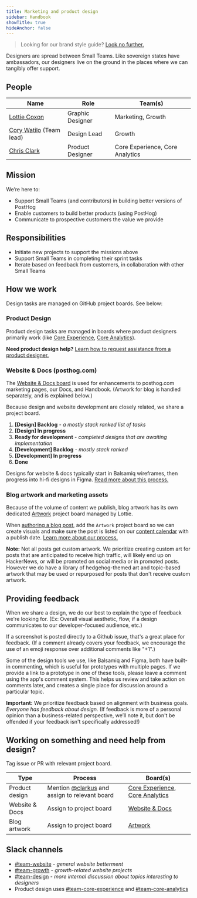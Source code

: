 ```yaml
---
title: Marketing and product design
sidebar: Handbook
showTitle: true
hideAnchor: false
---
```


> Looking for our brand style guide? [Look no further.](/handbook/company/branding)

Designers are spread between Small Teams. Like sovereign states have ambassadors, our designers live on the ground in the places where we can tangibly offer support.

## People

| Name         | Role             | Team(s) |
|--------------|------------------|-----------------|
| [Lottie Coxon](/handbook/company/team#lottie-coxon-graphic-designer) | Graphic Designer | Marketing, Growth  |
| [Cory Watilo](/handbook/company/team/#cory-watilo-lead-designer) (Team lead)  | Design Lead      | Growth  |
| [Chris Clark](/handbook/company/team#chris-clark-product-designer)  | Product Designer | Core Experience, Core Analytics |

## Mission

We’re here to:

- Support Small Teams (and contributors) in building better versions of PostHog
- Enable customers to build better products (using PostHog)
- Communicate to prospective customers the value we provide

## Responsibilities

- Initiate new projects to support the missions above
- Support Small Teams in completing their sprint tasks
- Iterate based on feedback from customers, in collaboration with other Small Teams

## How we work

Design tasks are managed on GitHub project boards. See below:

### Product Design

Product design tasks are managed in boards where product designers primarily work (like [Core Experience](https://github.com/orgs/PostHog/projects/9), [Core Analytics](https://github.com/orgs/PostHog/projects/12)).

**Need product design help?** [Learn how to request assistance from a product designer.](/handbook/company/working-with-product-design)


### Website & Docs (posthog.com)

The [Website & Docs board](https://github.com/orgs/PostHog/projects/13) is used for enhancements to posthog.com marketing pages, our Docs, and Handbook. (Artwork for blog is handled separately, and is explained below.)

Because design and website development are closely related, we share a project board.

1. **[Design] Backlog** _- a mostly stack ranked list of tasks_
1. **[Design] In progress**
1. **Ready for development** _- completed designs that are awaiting implementation_
1. **[Development] Backlog** _- mostly stack ranked_
1. **[Development] In progress**
1. **Done**

Designs for website & docs typically start in Balsamiq wireframes, then progress into hi-fi designs in Figma. [Read more about this process.](/handbook/company/website-design-process)

### Blog artwork and marketing assets

Because of the volume of content we publish, blog artwork has its own dedicated [Artwork](https://github.com/orgs/PostHog/projects/14) project board managed by Lottie.

When [authoring a blog post](/handbook/growth/marketing/blog#publishing), add the `Artwork` project board so we can create visuals and make sure the post is listed on our [content calendar](https://docs.google.com/spreadsheets/d/1-6QYxi46d5y88BQ8vdGWmgrFZBbCMs1CAIc5JGLuf4Y/edit) with a publish date. [Learn more about our process.](/handbook/growth/marketing/exporting-blog-post-image)

**Note:** Not all posts get custom artwork. We prioritize creating custom art for posts that are anticipated to receive high traffic, will likely end up on HackerNews, or will be promoted on social media or in promoted posts. However we do have a library of hedgehog-themed art and topic-based artwork that may be used or repurposed for posts that don't receive custom artwork.

## **Providing feedback**

When we share a design, we do our best to explain the type of feedback we're looking for. (Ex: Overall visual aesthetic, flow, if a design communicates to our developer-focused audience, etc.)

If a screenshot is posted directly to a Github issue, that's a great place for feedback. (If a comment already covers your feedback, we encourage the use of an emoji response over additional comments like "+1".)

Some of the design tools we use, like Balsamiq and Figma, both have built-in commenting, which is useful for prototypes with multiple pages. If we provide a link to a prototype in one of these tools, please leave a comment using the app's comment system. This helps us review and take action on comments later, and creates a single place for discussion around a particular topic.

**Important:** We prioritize feedback based on alignment with business goals. _Everyone has feedback about design._ (If feedback is more of a personal opinion than a business-related perspective, we’ll note it, but don't be offended if your feedback isn't specifically addressed!)

## Working on something and need help from design?

Tag issue or PR with relevant project board.

| Type         | Process             | Board(s) |
|--------------|------------------|-----------------|
| Product design | Mention [@clarkus](https://github.com/clarkus) and assign to relevant board | [Core Experience](https://github.com/orgs/PostHog/projects/9), [Core Analytics](https://github.com/orgs/PostHog/projects/12) |
| Website & Docs  | Assign to project board        | [Website & Docs](https://github.com/orgs/PostHog/projects/9)  |
| Blog artwork  | Assign to project board | [Artwork](https://github.com/orgs/PostHog/projects/14) |

## Slack channels

- [#team-website](https://posthog.slack.com/messages/team-website) _- general website betterment_
- [#team-growth](https://posthog.slack.com/messages/team-growth) _- growth-related website projects_
- [#team-design](https://posthog.slack.com/messages/team-design) _- more internal discussion about topics interesting to designers_
- Product design uses [#team-core-experience](https://posthog.slack.com/messages/team-core-experience) and [#team-core-analytics](https://posthog.slack.com/messages/team-core-analytics)

